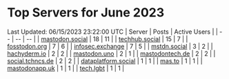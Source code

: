 # Top Servers for June 2023
Last Updated: 06/15/2023 23:22:00 UTC
| Server | Posts | Active Users |
| -- | -- | -- |
| [mastodon.social](https://mastodon.social/tags/PowerShell) | 18 | 11 |
| [techhub.social](https://techhub.social/tags/PowerShell) | 15 | 7 |
| [fosstodon.org](https://fosstodon.org/tags/PowerShell) | 7 | 6 |
| [infosec.exchange](https://infosec.exchange/tags/PowerShell) | 7 | 5 |
| [mstdn.social](https://mstdn.social/tags/PowerShell) | 3 | 2 |
| [hachyderm.io](https://hachyderm.io/tags/PowerShell) | 2 | 2 |
| [mastodon.uno](https://mastodon.uno/tags/PowerShell) | 2 | 1 |
| [mastodontech.de](https://mastodontech.de/tags/PowerShell) | 2 | 2 |
| [social.tchncs.de](https://social.tchncs.de/tags/PowerShell) | 2 | 2 |
| [dataplatform.social](https://dataplatform.social/tags/PowerShell) | 1 | 1 |
| [mas.to](https://mas.to/tags/PowerShell) | 1 | 1 |
| [mastodonapp.uk](https://mastodonapp.uk/tags/PowerShell) | 1 | 1 |
| [tech.lgbt](https://tech.lgbt/tags/PowerShell) | 1 | 1 |
